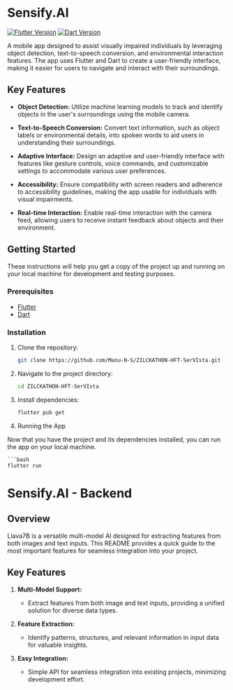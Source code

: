 # Sensify.AI

[![Flutter Version](https://img.shields.io/badge/Flutter-v2.10.0-blue.svg)](https://flutter.dev/docs/get-started/install)
[![Dart Version](https://img.shields.io/badge/Dart-v2.14.0-blue.svg)](https://dart.dev/get-dart)

A mobile app designed to assist visually impaired individuals by leveraging object detection, text-to-speech conversion, and environmental interaction features. The app uses Flutter and Dart to create a user-friendly interface, making it easier for users to navigate and interact with their surroundings.

## Key Features

- **Object Detection:** Utilize machine learning models to track and identify objects in the user's surroundings using the mobile camera.

- **Text-to-Speech Conversion:** Convert text information, such as object labels or environmental details, into spoken words to aid users in understanding their surroundings.

- **Adaptive Interface:** Design an adaptive and user-friendly interface with features like gesture controls, voice commands, and customizable settings to accommodate various user preferences.

- **Accessibility:** Ensure compatibility with screen readers and adherence to accessibility guidelines, making the app usable for individuals with visual impairments.

- **Real-time Interaction:** Enable real-time interaction with the camera feed, allowing users to receive instant feedback about objects and their environment.


## Getting Started

These instructions will help you get a copy of the project up and running on your local machine for development and testing purposes.

### Prerequisites

- [Flutter](https://flutter.dev/docs/get-started/install)
- [Dart](https://dart.dev/get-dart)

### Installation

1. Clone the repository:

    ```bash
    git clone https://github.com/Manu-N-S/ZILCKATHON-HFT-SerVIsta.git
    ```

2. Navigate to the project directory:

    ```bash
    cd ZILCKATHON-HFT-SerVIsta
    ```

3. Install dependencies:

    ```bash
    flutter pub get

4. Running the App

Now that you have the project and its dependencies installed, you can run the app on your local machine.

    ```bash
    flutter run 

# Sensify.AI - Backend

## Overview

Llava7B is a versatile multi-model AI designed for extracting features from both images and text inputs. This README provides a quick guide to the most important features for seamless integration into your project.


## Key Features

1. **Multi-Model Support:**
   - Extract features from both image and text inputs, providing a unified solution for diverse data types.

2. **Feature Extraction:**
   - Identify patterns, structures, and relevant information in input data for valuable insights.

3. **Easy Integration:**
   - Simple API for seamless integration into existing projects, minimizing development effort.

